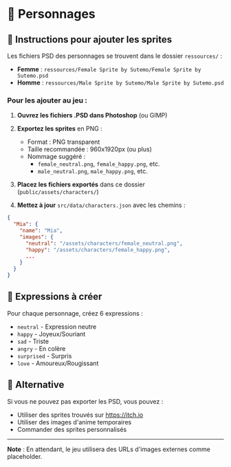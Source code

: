 # 👤 Personnages

## 📝 Instructions pour ajouter les sprites

Les fichiers PSD des personnages se trouvent dans le dossier `ressources/` :
- **Femme** : `ressources/Female Sprite by Sutemo/Female Sprite by Sutemo.psd`
- **Homme** : `ressources/Male Sprite by Sutemo/Male Sprite by Sutemo.psd`

### Pour les ajouter au jeu :

1. **Ouvrez les fichiers .PSD dans Photoshop** (ou GIMP)

2. **Exportez les sprites** en PNG :
   - Format : PNG transparent
   - Taille recommandée : 960x1920px (ou plus)
   - Nommage suggéré :
     - `female_neutral.png`, `female_happy.png`, etc.
     - `male_neutral.png`, `male_happy.png`, etc.

3. **Placez les fichiers exportés** dans ce dossier (`public/assets/characters/`)

4. **Mettez à jour** `src/data/characters.json` avec les chemins :
```json
{
  "Mia": {
    "name": "Mia",
    "images": {
      "neutral": "/assets/characters/female_neutral.png",
      "happy": "/assets/characters/female_happy.png",
      ...
    }
  }
}
```

## 🎨 Expressions à créer

Pour chaque personnage, créez 6 expressions :
- `neutral` - Expression neutre
- `happy` - Joyeux/Souriant
- `sad` - Triste
- `angry` - En colère
- `surprised` - Surpris
- `love` - Amoureux/Rougissant

## 🔄 Alternative

Si vous ne pouvez pas exporter les PSD, vous pouvez :
- Utiliser des sprites trouvés sur https://itch.io
- Utiliser des images d'anime temporaires
- Commander des sprites personnalisés

---

**Note** : En attendant, le jeu utilisera des URLs d'images externes comme placeholder.

